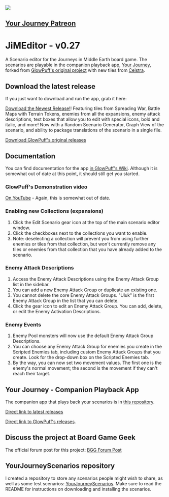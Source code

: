 ![](https://c10.patreonusercontent.com/4/patreon-media/p/campaign/10351808/14902c8d307c42f9892d1a8a0e57000a/eyJ3IjoxMjAwLCJ3ZSI6MX0%3D/2.png?token-time=1683158400&token-hash=6WVShSh7WB-b9BMXvRvQIsZw282ZHPXQ7ZtR3KylWHU%3D)

## [Your Journey Patreon](http://www.patreon.com/YourJourneyRPG)

# JiMEditor - v0.27
A Scenario editor for the Journeys in Middle Earth board game. The scenarios are playable in the companion playback app, [Your Journey](https://github.com/TrnsltLife/your-journey), forked from [GlowPuff's original project](https://github.com/GlowPuff/JiMEditor) with new tiles from [Celstra](https://github.com/Celstra/JiMEditor).


## Download the latest release
If you just want to download and run the app, grab it here: 

[Download the Newest Release!](https://github.com/TrnsltLife/JiMEditor/releases/tag/v0.27)! Featuring tiles from Spreading War, Battle Maps with Terrain Tokens, enemies from all the expansions, enemy attack descriptions, text boxes that allow you to edit with special icons, bold and italic, and more! Now with a Random Scenario Generator, Graph View of the scenario, and ability to package translations of the scenario in a single file.

[Download GlowPuff's original releases](https://github.com/GlowPuff/JiMEditor/releases)

## Documentation
You can find documentation for the app [in GlowPuff's Wiki](https://github.com/GlowPuff/JiMEditor/wiki). Although it is somewhat out of date at this point, it should still get you started.

### GlowPuff's Demonstration video
[On YouTube](https://www.youtube.com/watch?v=J5u6YwjxIgU) - Again, this is somewhat out of date.

### Enabling new Collections (expansions)
1. Click the Edit Scenario gear icon at the top of the main scenario editor window.
2. Click the checkboxes next to the collections you want to enable.
3. Note: deselecting a collection will prevent you from using further enemies or tiles from that collection, but won't currently remove any tiles or enemies from that collection that you have already added to the scenario.

### Enemy Attack Descriptions
1. Access the Enemy Attack Descriptions using the Enemy Attack Group list in the sidebar.
2. You can add a new Enemy Attack Group or duplicate an existing one.
3. You cannot delete the core Enemy Attack Groups. "Uluk" is the first Enemy Attack Group in the list that you can delete.
4. Click the gear icon to edit an Enemy Attack Group. You can add, delete, or edit the Enemy Activation Descriptions.

### Enemy Events
1. Enemy Pool monsters will now use the default Enemy Attack Group Descriptions.
2. You can choose any Enemy Attack Group for enemies you create in the Scripted Enemies tab, including custom Enemy Attack Groups that you create. Look for the drop-down box on the Scripted Enemies tab.
3. By the way, you can now set two movement values. The first one is the enemy's normal movement; the second is the movement if they can't reach their target.

## Your Journey - Companion Playback App
The companion app that plays back your scenarios is in [this repository](https://github.com/TrnsltLife/your-journey).

[Direct link to latest releases](https://github.com/TrnsltLife/your-journey/releases)

[Direct link to GlowPuff's releases](https://github.com/GlowPuff/your-journey/releases).

## Discuss the project at Board Game Geek
The official forum post for this project: [BGG Forum Post](https://boardgamegeek.com/thread/2488415/custom-scenario-editor-and-companion-app-create-yo)

## YourJourneyScenarios repository
I created a repository to store any scenarios people might wish to share, as well as some test scenarios: [YourJourneyScenarios](https://github.com/TrnsltLife/YourJourneyScenarios). Make sure to read the README for instructions on downloading and installing the scenarios.
